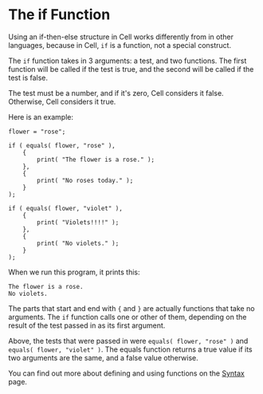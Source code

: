 # The if Function

Using an if-then-else structure in Cell works differently from in other
languages, because in Cell, `if` is a function, not a special construct.

The `if` function takes in 3 arguments: a test, and two functions.  The first
function will be called if the test is true, and the second will be called if
the test is false.

The test must be a number, and if it's zero, Cell considers it false.
Otherwise, Cell considers it true.

Here is an example:

<!-- include "examples/two_ifs.cell" -->
```
flower = "rose";

if ( equals( flower, "rose" ),
    {
        print( "The flower is a rose." );
    },
    {
        print( "No roses today." );
    }
);

if ( equals( flower, "violet" ),
    {
        print( "Violets!!!!" );
    },
    {
        print( "No violets." );
    }
);
```
<!-- end_include -->

When we run this program, it prints this:

<!-- include "examples/two_ifs.output.txt" -->
```
The flower is a rose.
No violets.
```
<!-- end_include -->

The parts that start and end with `{` and `}` are actually functions that take
no arguments.  The `if` function calls one or other of them, depending on the
result of the test passed in as its first argument.

Above, the tests that were passed in were `equals( flower, "rose" )` and
`equals( flower, "violet" )`.  The equals function returns a true value if its
two arguments are the same, and a false value otherwise.

You can find out more about defining and using functions on the
[Syntax](syntax.md) page.
